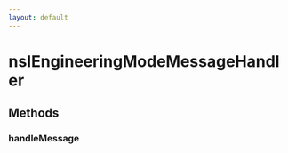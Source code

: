 ```yaml
---
layout: default
---
```


# nsIEngineeringModeMessageHandler #

## Methods ##

### handleMessage ###
